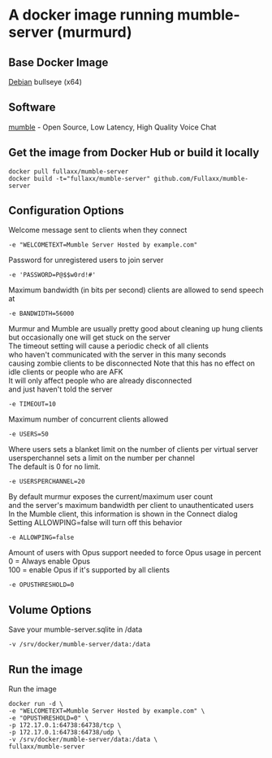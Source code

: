 # A docker image running mumble-server (murmurd)

## Base Docker Image
[Debian](https://hub.docker.com/_/debian) bullseye (x64)

## Software
[mumble](https://www.mumble.info/) - Open Source, Low Latency, High Quality Voice Chat

## Get the image from Docker Hub or build it locally
```
docker pull fullaxx/mumble-server
docker build -t="fullaxx/mumble-server" github.com/Fullaxx/mumble-server
```

## Configuration Options
Welcome message sent to clients when they connect
```
-e "WELCOMETEXT=Mumble Server Hosted by example.com"
```
Password for unregistered users to join server
```
-e 'PASSWORD=P@$$w0rd!#'
```
Maximum bandwidth (in bits per second) clients are allowed to send speech at
```
-e BANDWIDTH=56000
```
Murmur and Mumble are usually pretty good about cleaning up hung clients \
but occasionally one will get stuck on the server \
The timeout setting will cause a periodic check of all clients \
who haven't communicated with the server in this many seconds \
causing zombie clients to be disconnected
Note that this has no effect on idle clients or people who are AFK \
It will only affect people who are already disconnected \
and just haven't told the server
```
-e TIMEOUT=10
```
Maximum number of concurrent clients allowed
```
-e USERS=50
```
Where users sets a blanket limit on the number of clients per virtual server \
usersperchannel sets a limit on the number per channel \
The default is 0 for no limit.
```
-e USERSPERCHANNEL=20
```
By default murmur exposes the current/maximum user count \
and the server's maximum bandwidth per client to unauthenticated users \
In the Mumble client, this information is shown in the Connect dialog \
Setting ALLOWPING=false will turn off this behavior
```
-e ALLOWPING=false
```
Amount of users with Opus support needed to force Opus usage in percent \
0 = Always enable Opus \
100 = enable Opus if it's supported by all clients
```
-e OPUSTHRESHOLD=0
```

## Volume Options
Save your mumble-server.sqlite in /data
```
-v /srv/docker/mumble-server/data:/data
```

## Run the image
Run the image
```
docker run -d \
-e "WELCOMETEXT=Mumble Server Hosted by example.com" \
-e "OPUSTHRESHOLD=0" \
-p 172.17.0.1:64738:64738/tcp \
-p 172.17.0.1:64738:64738/udp \
-v /srv/docker/mumble-server/data:/data \
fullaxx/mumble-server
```
